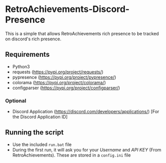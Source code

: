 # RetroAchievements-Discord-Presence

This is a simple that allows RetroAchievements rich presence to be tracked on discord's rich presence.

## Requirements

- Python3
- requests (https://pypi.org/project/requests/)
- pypresence (https://pypi.org/project/pypresence/)
- colorama (https://pypi.org/project/colorama/)
- configparser (https://pypi.org/project/configparser/)

### Optional
- Discord Application (https://discord.com/developers/applications/) [For the Discord Application ID]

## Running the script

- Use the included `run.bat` file
- During the first run, it will ask you for your *Username* and *API KEY* (From RetroAchievements). These are stored in a `config.ini` file  